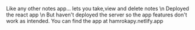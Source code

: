 Like any other notes app... lets you take,view and delete notes
\n Deployed the react app
\n But haven't deployed the server so the app features don't work as intended.
You can find the app at hamrokapy.netlify.app

